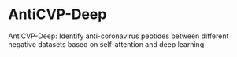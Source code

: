 # AntiCVP-Deep
AntiCVP-Deep: Identify anti-coronavirus peptides between different negative datasets based on self-attention and deep learning
